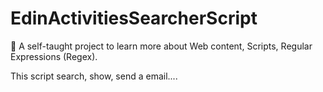 # EdinActivitiesSearcherScript
:construction: A self-taught project to learn more about Web content, Scripts, Regular Expressions (Regex).

This script search, show, send a email.... 
